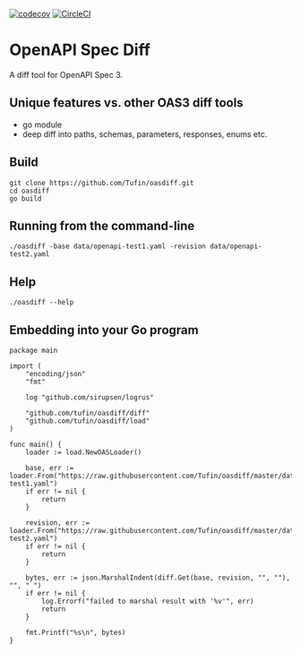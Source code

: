 [![codecov](https://codecov.io/gh/Tufin/oasdiff/branch/master/graph/badge.svg?token=Y8BM6X77JY)](https://codecov.io/gh/Tufin/oasdiff)
[![CircleCI](https://circleci.com/gh/Tufin/oasdiff.svg?style=svg)](https://circleci.com/gh/Tufin/oasdiff)

# OpenAPI Spec Diff
A diff tool for OpenAPI Spec 3.  

## Unique features vs. other OAS3 diff tools
- go module
- deep diff into paths, schemas, parameters, responses, enums etc.

## Build
```
git clone https://github.com/Tufin/oasdiff.git
cd oasdiff
go build
```

## Running from the command-line
```
./oasdiff -base data/openapi-test1.yaml -revision data/openapi-test2.yaml
```

## Help
```
./oasdiff --help
```

## Embedding into your Go program
```
package main

import (
	"encoding/json"
	"fmt"

	log "github.com/sirupsen/logrus"

	"github.com/tufin/oasdiff/diff"
	"github.com/tufin/oasdiff/load"
)

func main() {
	loader := load.NewOASLoader()

	base, err := loader.From("https://raw.githubusercontent.com/Tufin/oasdiff/master/data/openapi-test1.yaml")
	if err != nil {
		return
	}

	revision, err := loader.From("https://raw.githubusercontent.com/Tufin/oasdiff/master/data/openapi-test2.yaml")
	if err != nil {
		return
	}

	bytes, err := json.MarshalIndent(diff.Get(base, revision, "", ""), "", " ")
	if err != nil {
		log.Errorf("failed to marshal result with '%v'", err)
		return
	}

	fmt.Printf("%s\n", bytes)
}
```
